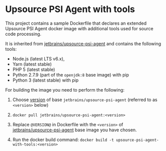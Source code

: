 # Upsource PSI Agent with tools

This project contains a sample Dockerfile that declares an extended Upsource PSI Agent docker image with additional tools used for source code processing.

It is inherited from [jetbrains/upsource-psi-agent](https://hub.docker.com/r/jetbrains/upsource-psi-agent/) and contains the following tools:
- Node.js (latest LTS v6.x), 
- Yarn (latest stable)
- PHP 5 (latest stable)
- Python 2.7.9 (part of the `openjdk:8` base image) with pip
- Python 3 (latest stable) with pip

For building the image you need to perform the following:

1. Choose [version](https://hub.docker.com/r/jetbrains/upsource-psi-agent/tags/) of base `jetbrains/upsource-psi-agent`
(referred to as `<version>` below)

2. `docker pull jetbrains/upsource-psi-agent:<version>`

3. Replace `@VERSION@` in Dockerfile with the `<version>` of [jetbrains/upsource-psi-agent](https://hub.docker.com/r/jetbrains/upsource-psi-agent/) base image you have chosen.

4. Run the docker build command:
`docker build -t upsource-psi-agent-with-tools:<version>`
